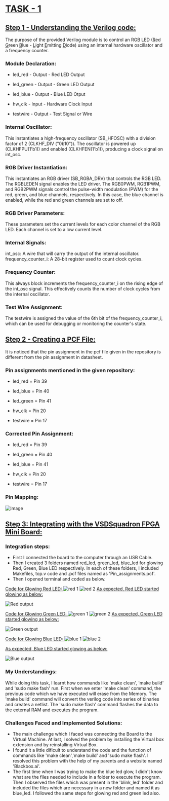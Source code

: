 # <ins>**TASK - 1**</ins>


## <ins> Step 1 - Understanding the Verilog code: </ins>
The purpose of the provided Verilog module is to control an RGB LED (<ins>R</ins>ed <ins>G</ins>reen <ins>B</ins>lue - <ins>L</ins>ight <ins>E</ins>mitting <ins>D</ins>iode) using an internal hardware oscillator and a frequency counter.
### Module Declaration:
- led_red - Output - Red LED Output
* led_green - Output - Green LED Output
+ led_blue - Output - Blue LED Otput
- hw_clk - Input - Hardware Clock Input
* testwire - Output - Test Signal or Wire
### Internal Oscillator:
This instantiates a high-frequency oscillator (SB_HFOSC) with a division factor of 2 (CLKHF_DIV ("0b10")). The oscillator is powered up (CLKHFPU(1'b1)) and enabled (CLKHFEN(1'b1)), producing a clock signal on int_osc.
### RGB Driver Instantiation:
This instantiates an RGB driver (SB_RGBA_DRV) that controls the RGB LED. The RGBLEDEN signal enables the LED driver. The RGB0PWM, RGB1PWM, and RGB2PWM signals control the pulse-width modulation (PWM) for the red, green, and blue channels, respectively. In this case, the blue channel is enabled, while the red and green channels are set to off.
### RGB Driver Parameters:
These parameters set the current levels for each color channel of the RGB LED. Each channel is set to a low current level.
### Internal Signals:
int_osc: A wire that will carry the output of the internal oscillator.
frequency_counter_i: A 28-bit register used to count clock cycles.
### Frequency Counter:
This always block increments the frequency_counter_i on the rising edge of the int_osc signal. This effectively counts the number of clock cycles from the internal oscillator.
### Test Wire Assignment:
The testwire is assigned the value of the 6th bit of the frequency_counter_i, which can be used for debugging or monitoring the counter's state.

## <ins> Step 2 - Creating a PCF File: </ins>
It is noticed that the pin assignment in the pcf file given in the repository is different from the pin assignment in datasheet.
### Pin assignments mentioned in the given repository:
- led_red = Pin 39
* led_blue = Pin 40
+ led_green = Pin 41
- hw_clk = Pin 20
* testwire = Pin 17
### Corrected Pin Assignment:
- led_red = Pin 39
* led_green = Pin 40
+ led_blue = Pin 41
- hw_clk = Pin 20
* testwire = Pin 17
### Pin Mapping:
![image](https://github.com/user-attachments/assets/f221ac4b-996b-4af2-8d8c-da28a6f13616)

## <ins> Step 3: Integrating with the VSDSquadron FPGA Mini Board: </ins>
### Integration steps:
- First I connected the board to the computer through an USB Cable.
- Then I created 3 folders named red_led, green_led, blue_led for glowing Red, Green, Blue LED respectively. In each of these folders, I included Makefiles, top.v code and .pcf files named as 'Pin_assignments.pcf'.
- Then I opened terminal and coded as below.
  
 <ins> Code for Glowing Red LED: </ins>
  ![red 1](https://github.com/user-attachments/assets/6e17810d-4594-492a-b783-2320578594b5)
  ![red 2](https://github.com/user-attachments/assets/cd41e617-1238-4011-bb76-d9a33ba12680)
 <ins> As expected, Red LED started glowing as below: </ins>
  
  ![Red output](https://github.com/user-attachments/assets/75c73a8d-71ab-4162-9d15-331e8975f59a)

<ins> Code for Glowing Green LED: </ins>
  ![green 1](https://github.com/user-attachments/assets/fe0f391a-7ca0-4ee1-a25b-dcc4f10c8087)
  ![green 2](https://github.com/user-attachments/assets/67b79cd0-4580-496c-b7d7-d70997914e4f)
<ins> As expected, Green LED started glowing as below: </ins>
  
  ![Green output](https://github.com/user-attachments/assets/97f215ee-ec1d-40be-8c28-971bdeb95f15)

<ins> Code for Glowing Blue LED: </ins>
  ![blue 1](https://github.com/user-attachments/assets/231ef76b-ea3a-481a-a89d-ddf08c6adb7c)
  ![blue 2](https://github.com/user-attachments/assets/d489ee0c-7282-47f1-b731-89f46a2c9b9e)

<ins> As expected, Blue LED started glowing as below: </ins>
  
  ![Blue output](https://github.com/user-attachments/assets/f358ed8f-064b-4d53-8ff5-148c7d32b106)
### My Understandings:
While doing this task, I learnt how commands like 'make clean', 'make build' and 'sudo make fash' run. First when we enter 'make clean' command, the previous code which we have executed will erase from the Memory. The 'make build' command will convert the verilog code into series of binaries and creates a netlist. The 'sudo make flash' command flashes the data to the external RAM and executes the program.
### Challenges Faced and Implemented Solutions:
- The main challenge which I faced was connecting the Board to the Virtual Machine. At last, I solved the problem by installing the Virtual box extension and by 
 reinstalling Virtual Box.
- I found it a little dificult to understand the code and the function of commands like 'make clean','make build' and 'sudo make flash'. I resolved this problem with the help of my parents and a website named 'Blackbox.ai'.
-  The first time when I was trying to make the blue led glow, I didn't know what are the files needed to include in a folder to execute the program. Then I observed the files which was present in the 'blink_led' folder and included the files which are necessary in a new folder and named it as blue_led. I followed the same steps for glowing red and green led also.
